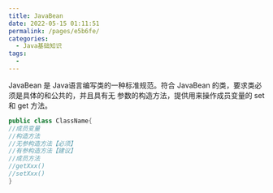 ```yaml
---
title: JavaBean
date: 2022-05-15 01:11:51
permalink: /pages/e5b6fe/
categories:
  - Java基础知识
tags:
  - 
---
```


JavaBean 是 Java语言编写类的一种标准规范。符合 JavaBean 的类，要求类必须是具体的和公共的，并且具有无
参数的构造方法，提供用来操作成员变量的 set 和 get 方法。  

```java
public class ClassName{
//成员变量
//构造方法
//无参构造方法【必须】
//有参构造方法【建议】
//成员方法
//getXxx()
//setXxx()
}
```